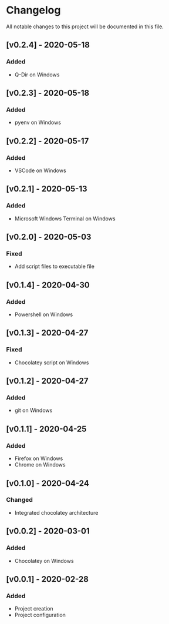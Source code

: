 # Changelog
All notable changes to this project will be documented in this file.

## [v0.2.4] - 2020-05-18
### Added
* Q-Dir on Windows

## [v0.2.3] - 2020-05-18
### Added
* pyenv on Windows

## [v0.2.2] - 2020-05-17
### Added
* VSCode on Windows

## [v0.2.1] - 2020-05-13
### Added
* Microsoft Windows Terminal on Windows

## [v0.2.0] - 2020-05-03
### Fixed
* Add script files to executable file

## [v0.1.4] - 2020-04-30
### Added
* Powershell on Windows

## [v0.1.3] - 2020-04-27
### Fixed
* Chocolatey script on Windows

## [v0.1.2] - 2020-04-27
### Added
* git on Windows

## [v0.1.1] - 2020-04-25
### Added
* Firefox on Windows
* Chrome on Windows

## [v0.1.0] - 2020-04-24
### Changed
* Integrated chocolatey architecture

## [v0.0.2] - 2020-03-01
### Added
* Chocolatey on Windows

## [v0.0.1] - 2020-02-28
### Added
* Project creation
* Project configuration
